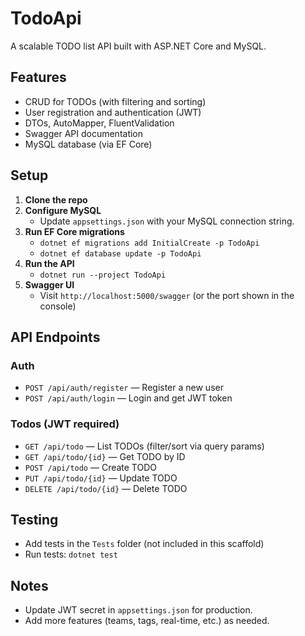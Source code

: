 # TodoApi

A scalable TODO list API built with ASP.NET Core and MySQL.

## Features
- CRUD for TODOs (with filtering and sorting)
- User registration and authentication (JWT)
- DTOs, AutoMapper, FluentValidation
- Swagger API documentation
- MySQL database (via EF Core)

## Setup

1. **Clone the repo**
2. **Configure MySQL**
   - Update `appsettings.json` with your MySQL connection string.
3. **Run EF Core migrations**
   - `dotnet ef migrations add InitialCreate -p TodoApi`
   - `dotnet ef database update -p TodoApi`
4. **Run the API**
   - `dotnet run --project TodoApi`
5. **Swagger UI**
   - Visit `http://localhost:5000/swagger` (or the port shown in the console)

## API Endpoints

### Auth
- `POST /api/auth/register` — Register a new user
- `POST /api/auth/login` — Login and get JWT token

### Todos (JWT required)
- `GET /api/todo` — List TODOs (filter/sort via query params)
- `GET /api/todo/{id}` — Get TODO by ID
- `POST /api/todo` — Create TODO
- `PUT /api/todo/{id}` — Update TODO
- `DELETE /api/todo/{id}` — Delete TODO

## Testing
- Add tests in the `Tests` folder (not included in this scaffold)
- Run tests: `dotnet test`

## Notes
- Update JWT secret in `appsettings.json` for production.
- Add more features (teams, tags, real-time, etc.) as needed. 